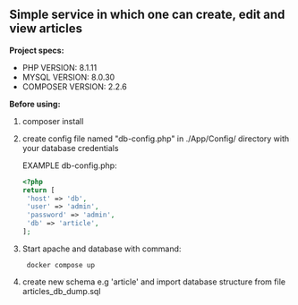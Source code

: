 ## Simple service in which one can create, edit and view articles

**Project specs:**
- PHP VERSION: 8.1.11
- MYSQL VERSION: 8.0.30
- COMPOSER VERSION: 2.2.6

**Before using:**

1. composer install
1. create config file named "db-config.php" in ./App/Config/ directory with your database credentials

      EXAMPLE db-config.php:
      
      ```php
      <?php
      return [
       'host' => 'db',
       'user' => 'admin',
       'password' => 'admin',
       'db' => 'article',
      ];
      ```
1. Start apache and database with command:

        docker compose up
1. create new schema e.g 'article' and import database structure from file articles_db_dump.sql
